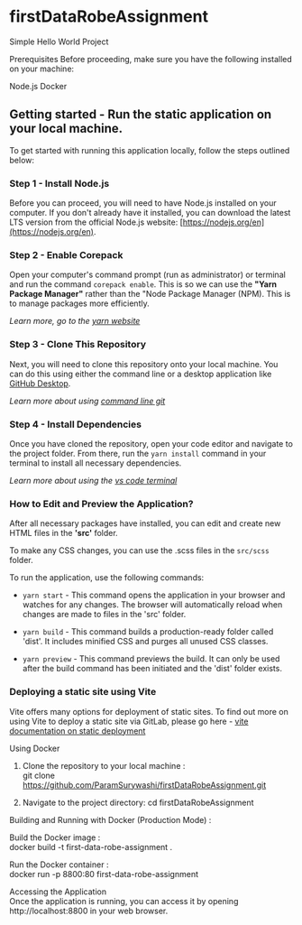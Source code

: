 # firstDataRobeAssignment
Simple Hello World Project


Prerequisites
Before proceeding, make sure you have the following installed on your machine:

Node.js 
Docker


## Getting started - Run the static application on your local machine.

To get started with running this application locally, follow the steps outlined below:

### Step 1 - Install Node.js

Before you can proceed, you will need to have Node.js installed on your computer. If you don't already have it installed, you can download the latest LTS version from the official Node.js website: [https://nodejs.org/en](https://nodejs.org/en).

### Step 2 - Enable Corepack

Open your computer's command prompt (run as administrator) or terminal and run the command `corepack enable`. This is so we can use the **"Yarn Package Manager"** rather than the "Node Package Manager (NPM). This is to manage packages more efficiently.

_Learn more, go to the [yarn website](https://yarnpkg.com/getting-started/install)_

### Step 3 - Clone This Repository

Next, you will need to clone this repository onto your local machine. You can do this using either the command line or a desktop application like [GitHub Desktop](https://desktop.github.com/).

_Learn more about using [command line git](https://docs.gitlab.com/ee/gitlab-basics/start-using-git.html)_

### Step 4 - Install Dependencies

Once you have cloned the repository, open your code editor and navigate to the project folder. From there, run the `yarn install` command in your terminal to install all necessary dependencies.

_Learn more about using the [vs code terminal](https://code.visualstudio.com/docs/terminal/basics)_

### How to Edit and Preview the Application?

After all necessary packages have installed, you can edit and create new HTML files in the **'src'** folder.

To make any CSS changes, you can use the .scss files in the `src/scss` folder.

To run the application, use the following commands:

- `yarn start` - This command opens the application in your browser and watches for any changes. The browser will automatically reload when changes are made to files in the 'src' folder.

- `yarn build` - This command builds a production-ready folder called 'dist'. It includes minified CSS and purges all unused CSS classes.

- `yarn preview` - This command previews the build. It can only be used after the build command has been initiated and the 'dist' folder exists.

### Deploying a static site using Vite

Vite offers many options for deployment of static sites. To find out more on using Vite to deploy a static site via GitLab, please go here - [vite documentation on static deployment](https://vitejs.dev/guide/static-deploy.html#gitlab-pages-and-gitlab-ci)


Using Docker

1. Clone the repository to your local machine     :   
git clone https://github.com/ParamSurywashi/firstDataRobeAssignment.git

2. Navigate to the project directory:
cd firstDataRobeAssignment

Building and Running with Docker (Production Mode) :

Build the Docker image      :          
docker build -t first-data-robe-assignment .


Run the Docker container        :        
docker run -p 8800:80 first-data-robe-assignment


Accessing the Application       
Once the application is running, you can access it by opening http://localhost:8800 in your web browser.

